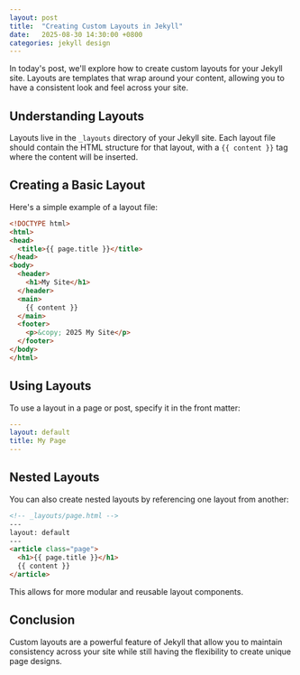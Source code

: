 ```yaml
---
layout: post
title:  "Creating Custom Layouts in Jekyll"
date:   2025-08-30 14:30:00 +0800
categories: jekyll design
---
```


In today's post, we'll explore how to create custom layouts for your Jekyll site. Layouts are templates that wrap around your content, allowing you to have a consistent look and feel across your site.

## Understanding Layouts

Layouts live in the `_layouts` directory of your Jekyll site. Each layout file should contain the HTML structure for that layout, with a `{{ content }}` tag where the content will be inserted.

## Creating a Basic Layout

Here's a simple example of a layout file:

```html
<!DOCTYPE html>
<html>
<head>
  <title>{{ page.title }}</title>
</head>
<body>
  <header>
    <h1>My Site</h1>
  </header>
  <main>
    {{ content }}
  </main>
  <footer>
    <p>&copy; 2025 My Site</p>
  </footer>
</body>
</html>
```

## Using Layouts

To use a layout in a page or post, specify it in the front matter:

```yaml
---
layout: default
title: My Page
---
```

## Nested Layouts

You can also create nested layouts by referencing one layout from another:

```html
<!-- _layouts/page.html -->
---
layout: default
---
<article class="page">
  <h1>{{ page.title }}</h1>
  {{ content }}
</article>
```

This allows for more modular and reusable layout components.

## Conclusion

Custom layouts are a powerful feature of Jekyll that allow you to maintain consistency across your site while still having the flexibility to create unique page designs.
